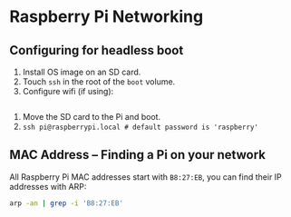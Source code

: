 # Raspberry Pi Networking

## Configuring for headless boot

1. Install OS image on an SD card.
1. Touch `ssh` in the root of the `boot` volume.
1. Configure wifi (if using):

```
```
1. Move the SD card to the Pi and boot.
1. `ssh pi@raspberrypi.local # default password is 'raspberry'`

## MAC Address – Finding a Pi on your network

All Raspberry Pi MAC addresses start with `B8:27:EB`, you can find their IP addresses with ARP:

```bash
arp -an | grep -i 'B8:27:EB'
```
